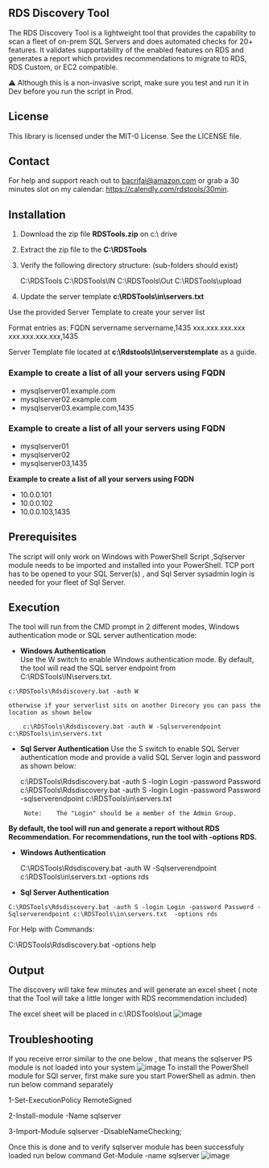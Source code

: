 ## RDS Discovery Tool 

The RDS Discovery Tool is a lightweight tool that provides the capability to scan a fleet of on-prem SQL Servers and does automated checks for 20+ features. It validates supportability of the enabled features on RDS and generates a report which provides recommendations to migrate to RDS, RDS Custom, or EC2 compatible.

:warning: Although this is a non-invasive script, make sure you test and run it in Dev before you run the script in Prod.

## License
This library is licensed under the MIT-0 License. See the LICENSE file.

## Contact 
For help and support reach out to bacrifai@amazon.com or grab a 30 minutes slot  on my calendar:
https://calendly.com/rdstools/30min.

## Installation
1. Download the zip file **RDSTools.zip** on c:\ drive 

2. Extract the zip file to the **C:\RDSTools**

3. Verify the following directory structure: (sub-folders should exist)

     C:\RDSTools 
     C:\RDSTools\IN 
     C:\RDSTools\Out
     C:\RDSTools\upload

      
4. Update the server template **c:\RDSTools\in\servers.txt** 

Use the provided Server Template to create your server list

Format entries as:
FQDN
servername
servername,1435
xxx.xxx.xxx.xxx
xxx.xxx.xxx.xxx,1435

Server Template file located at  **c:\Rdstools\In\serverstemplate** as a guide.

### Example to create a list of all your servers using FQDN
- mysqlserver01.example.com
- mysqlserver02.example.com
- mysqlserver03.example.com,1435


### Example to create a list of all your servers using FQDN
- mysqlserver01
- mysqlserver02
- mysqlserver03,1435

**Example to create a list of all your servers using FQDN**
- 10.0.0.101
- 10.0.0.102
- 10.0.0.103,1435


## Prerequisites
 The script will only work on Windows with PowerShell Script ,Sqlserver module needs to be imported and installed into your PowerShell. TCP port has to be opened to your SQL Server(s) , and Sql Server sysadmin login is  needed for your fleet of Sql Server.

## Execution
  
  The tool will run from the CMD prompt in 2 different modes, Windows authentication mode or SQL server authentication mode:

   - **Windows Authentication** 	
	Use the W switch to enable Windows authentication mode. By default, the tool will read the SQL server endpoint from C:\RDSTools\IN\servers.txt.
	
	c:\RDSTools\Rdsdiscovery.bat -auth W 
	
	otherwise if your serverlist sits on another Direcory you can pass the location as shown below 
	
        c:\RDSTools\Rdsdiscovery.bat -auth W -Sqlserverendpoint c:\RDSTools\in\servers.txt
     
   - **Sql Server Authentication**
   Use the S switch to enable SQL Server authentication mode and provide a valid SQL Server login and password as shown below:
   
        c:\RDSTools\Rdsdiscovery.bat -auth S -login Login -password Password  
	c:\RDSTools\Rdsdiscovery.bat -auth S -login Login -password Password  -sqlserverendpoint c:\RDSTools\in\servers.txt
     
          Note:	   The "Login" should be a member of the Admin Group. 
	   
 **By default, the tool will run and generate a report without RDS Recommendation. For recommendations, run the tool with -options RDS.**
 
   - **Windows Authentication** 	

     C:\RDSTools\Rdsdiscovery.bat -auth W -Sqlserverendpoint c:\RDSTools\in\servers.txt -options rds
     
   - **Sql Server Authentication**
   
    C:\RDSTools\Rdsdiscovery.bat -auth S -login Login -password Password -Sqlserverendpoint c:\RDSTools\in\servers.txt  -options rds

   For Help with Commands:
   
   C:\RDSTools\Rdsdiscovery.bat -options help
   
   
  
## Output 	  
    
The discovery will take few minutes and will generate an excel sheet ( note that the Tool will take a little longer with RDS recommendation included) 

The excel sheet will be  placed in c:\RDSTools\out
![image](https://github.com/aws-samples/sqlservertools/assets/95581204/76df621b-8a8f-4e3c-ae93-9ab3e711b561)


## Troubleshooting
If you receive error similar to the one below , that means the sqlserver PS module is not loaded into your system 
![image](https://user-images.githubusercontent.com/95581204/194915978-410cd417-9dec-4a83-a4c5-9030cd8942fd.png)
To install the PowerShell module for SQl server, first make sure you start PowerShell as admin.
then run below command separately

1-Set-ExecutionPolicy RemoteSigned

2-Install-module -Name sqlserver

3-Import-Module sqlserver -DisableNameChecking;

Once this is done and to verify sqlserver module has been successfuly loaded run below command
  Get-Module -name sqlserver 
 ![image](https://user-images.githubusercontent.com/95581204/194916928-de163bf1-6106-4fb4-ad33-187bc11afa0c.png)

 





